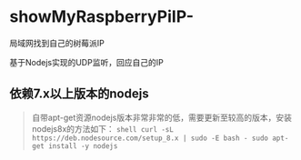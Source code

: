 # showMyRaspberryPiIP-
局域网找到自己的树莓派IP

基于Nodejs实现的UDP监听，回应自己的IP

## 依赖7.x以上版本的nodejs
>自带apt-get资源nodejs版本非常非常的低，需要更新至较高的版本，安装nodejs8x的方法如下：
`shell
curl -sL https://deb.nodesource.com/setup_8.x | sudo -E bash -
sudo apt-get install -y nodejs
`
